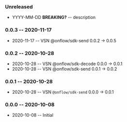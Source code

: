### Unreleased

- YYYY-MM-DD **BREAKING?** -- description

### 0.0.3 -- 2020-11-17

- 2020-11-17 -- VSN @onflow/sdk-send 0.0.2 -> 0.0.5

### 0.0.2 -- 2020-10-28

- 2020-10-28 -- VSN @onflow/sdk-decode 0.0.0 -> 0.0.1
- 2020-10-28 -- VSN @onflow/sdk-send 0.0.1 -> 0.0.2

### 0.0.1 -- 2020-10-28

- 2020-10-28 -- VSN `@onflow/sdk-send` 0.0.0 -> 0.0.1

### 0.0.0 -- 2020-10-08

- 2020-10-08 -- Initial
